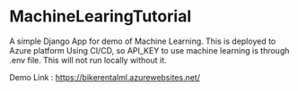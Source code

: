 # MachineLearingTutorial

A simple Django App for demo of Machine Learning.
This is deployed to Azure platform Using CI/CD, so API_KEY to use machine learning is through .env file.
This will not run locally without it.


Demo Link :
https://bikerentalml.azurewebsites.net/
